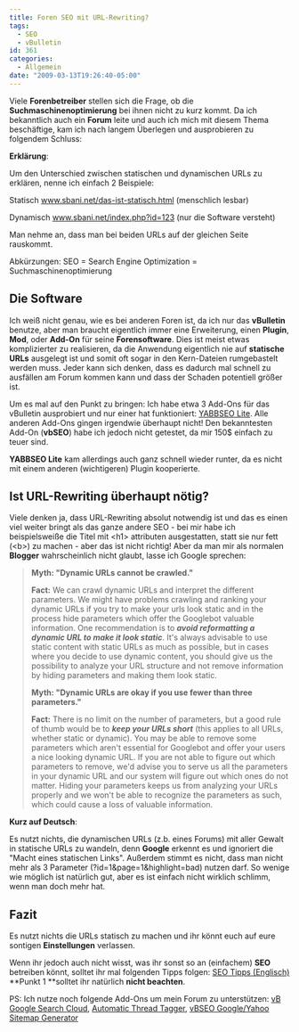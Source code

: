 ```yaml
---
title: Foren SEO mit URL-Rewriting?
tags:
  - SEO
  - vBulletin
id: 361
categories:
  - Allgemein
date: "2009-03-13T19:26:40-05:00"
---
```


Viele **Forenbetreiber** stellen sich die Frage, ob die **Suchmaschinenoptimierung** bei ihnen nicht zu kurz kommt. Da ich bekanntlich auch ein **Forum** leite und auch ich mich mit diesem Thema beschäftige, kam ich nach langem Überlegen und ausprobieren zu folgendem Schluss: <!--more-->

**Erklärung**:

Um den Unterschied zwischen statischen und dynamischen URLs zu erklären, nenne ich einfach 2 Beispiele:

Statisch www.sbani.net/das-ist-statisch.html (menschlich lesbar)

Dynamisch www.sbani.net/index.php?id=123 (nur die Software versteht)

Man nehme an, dass man bei beiden URLs auf der gleichen Seite rauskommt.

Abkürzungen: SEO = Search Engine Optimization = Suchmaschinenoptimierung

## Die Software

Ich weiß nicht genau, wie es bei anderen Foren ist, da ich nur das **vBulletin** benutze, aber man braucht eigentlich immer eine Erweiterung, einen **Plugin**, **Mod**, oder **Add-On** für seine **Forensoftware**. Dies ist meist etwas komplizierter zu realisieren, da die Anwendung eigentlich nie auf **statische URLs** ausgelegt ist und somit oft sogar in den Kern-Dateien rumgebastelt werden muss. Jeder kann sich denken, dass es dadurch mal schnell zu ausfällen am Forum kommen kann und dass der Schaden potentiell größer ist.

Um es mal auf den Punkt zu bringen: Ich habe etwa 3 Add-Ons für das vBulletin ausprobiert und nur einer hat funktioniert: [YABBSEO Lite](http://www.vbulletin.org/forum/showthread.php?t=205602). Alle anderen Add-Ons gingen irgendwie überhaupt nicht! Den bekanntesten Add-On (**vbSEO**) habe ich jedoch nicht getestet, da mir 150$ einfach zu teuer sind.

**YABBSEO Lite** kam allerdings auch ganz schnell wieder runter, da es nicht mit einem anderen (wichtigeren) Plugin kooperierte.

## Ist URL-Rewriting überhaupt nötig?

Viele denken ja, dass URL-Rewriting absolut notwendig ist und das es einen viel weiter bringt als das ganze andere SEO - bei mir habe ich beispielsweiße die Titel mit &lt;h1&gt; attributen ausgestatten, statt sie nur fett (&lt;b&gt;) zu machen - aber das ist nicht richtig! Aber da man mir als normalen **Blogger** wahrscheinlich nicht glaubt, lasse ich Google sprechen:

> **Myth: "Dynamic URLs cannot be crawled."**
>
>
> **Fact:** We can crawl dynamic URLs and interpret the different parameters. We might have problems crawling and ranking your dynamic URLs if you try to make your urls look static and in the process hide parameters which offer the Googlebot valuable information. One recommendation is to _**avoid reformatting a dynamic URL to make it look static**_. It's always advisable to use static content with static URLs as much as possible, but in cases where you decide to use dynamic content, you should give us the possibility to analyze your URL structure and not remove information by hiding parameters and making them look static.
>
>
> **Myth: "Dynamic URLs are okay if you use fewer than three parameters."**
>
>
> **Fact:** There is no limit on the number of parameters, but a good rule of thumb would be to _**keep your URLs short**_ (this applies to all URLs, whether static or dynamic). You may be able to remove some parameters which aren't essential for Googlebot and offer your users a nice looking dynamic URL. If you are not able to figure out which parameters to remove, we'd advise you to serve us all the parameters in your dynamic URL and our system will figure out which ones do not matter. Hiding your parameters keeps us from analyzing your URLs properly and we won't be able to recognize the parameters as such, which could cause a loss of valuable information.

**Kurz auf Deutsch**:

Es nutzt nichts, die dynamischen URLs (z.b. eines Forums) mit aller Gewalt in statische URLs zu wandeln, denn **Google** erkennt es und ignoriert die "Macht eines statischen Links". Außerdem stimmt es nicht, dass man nicht mehr als 3 Parameter (?id=1&amp;page=1&amp;highlight=bad) nutzen darf. So wenige wie möglich ist natürlich gut, aber es ist einfach nicht wirklich schlimm, wenn man doch mehr hat.

## Fazit

Es nutzt nichts die URLs statisch zu machen und ihr könnt euch auf eure sontigen **Einstellungen** verlassen.

Wenn ihr jedoch auch nicht wisst, was ihr sonst so an (einfachem) **SEO** betreiben könnt, solltet ihr mal folgenden Tipps folgen: [SEO Tipps (Englisch)](http://www.computing-tips.com/2008/06/18/how-to-seo-vbulletin/) **Punkt 1 **solltet ihr natürlich **nicht beachten**.

PS: Ich nutze noch folgende Add-Ons um mein Forum zu unterstützen: [vB Google Search Cloud](http://www.vbulletin.org/forum/showthread.php?t=178714), [Automatic Thread Tagger](http://www.vbulletin.org/forum/misc.php?do=producthelp&amp;pid=autotag38), [vBSEO Google/Yahoo Sitemap Generator](http://www.vbulletin.org/forum/showthread.php?t=184573)

